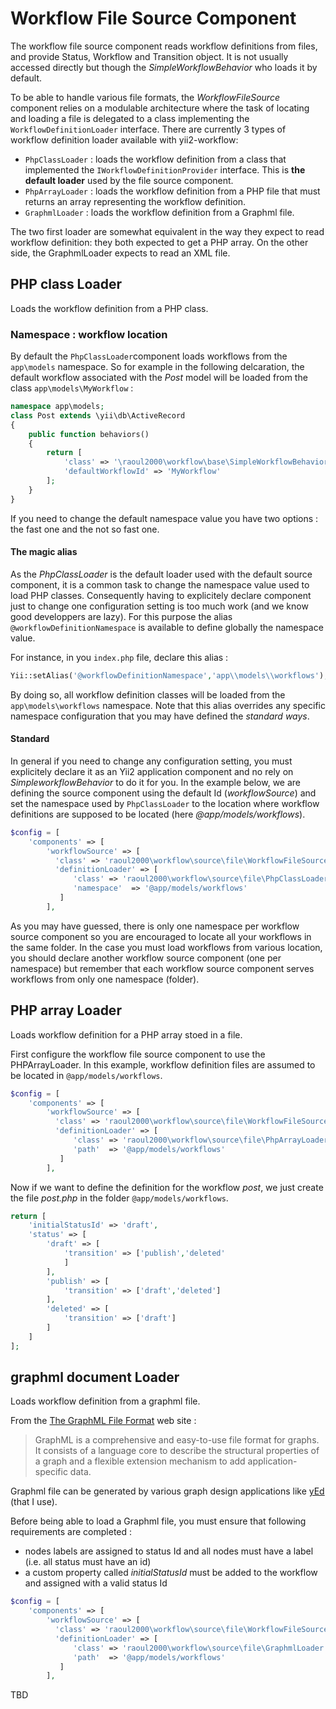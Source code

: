 # Workflow File Source Component

The workflow file source component reads workflow definitions from files, and provide Status, Workflow and Transition object.
It is not usually accessed directly but though the *SimpleWorkflowBehavior* who loads it by default.

To be able to handle various file formats, the *WorkflowFileSource* component relies on a modulable architecture where the task of
locating and loading a file is delegated to a class implementing the `WorkflowDefinitionLoader` interface. There are currently 3 types
of workflow definition loader available with yii2-workflow:

- `PhpClassLoader` : loads the workflow definition from a class that implemented the `IWorkflowDefinitionProvider` interface. This is 
**the default loader** used by the file source component.
- `PhpArrayLoader` : loads the workflow definition from a PHP file that must returns an array representing the workflow definition.
- `GraphmlLoader` : loads the workflow definition from a Graphml file.

The two first loader are somewhat equivalent in the way they expect to read workflow definition: they both expected to get a PHP array.
On the other side, the GraphmlLoader expects to read an XML file.

## PHP class Loader

Loads the workflow definition from a PHP class.

### Namespace : workflow location

By default the `PhpClassLoader`component loads workflows from the `app\models` namespace. 
So for example in the following delcaration, the default workflow associated with the *Post* model will be loaded from 
the class `app\models\MyWorkflow` : 

```php
namespace app\models;
class Post extends \yii\db\ActiveRecord
{
    public function behaviors()
    {
    	return [
			'class' => '\raoul2000\workflow\base\SimpleWorkflowBehavior',
			'defaultWorkflowId' => 'MyWorkflow'
    	];
    }
}
```

If you need to change the default namespace value you have two options : the fast one and the not so fast one.

#### The magic alias

As the *PhpClassLoader* is the default loader used with the default source component, it is a common task to change the namespace value
used to load PHP classes. Consequently having to explicitely declare component just to change one configuration setting is too much work (and
we know good developpers are lazy). For this purpose the alias `@workflowDefinitionNamespace` is available to define globally the namespace value.

For instance, in you `index.php` file, declare this alias : 

```php
Yii::setAlias('@workflowDefinitionNamespace','app\\models\\workflows');
``` 

By doing so, all workflow definition classes will be loaded from the `app\models\workflows` namespace. Note that this alias overrides any specific
namespace configuration that you may have defined the *standard ways*.


#### Standard

In general if you need to change any configuration setting, you must explicitely declare it as an Yii2 application component and no rely
on *SimpleworkflowBehavior* to do it for you. 
In the example below, we are defining the source component using the default Id (*workflowSource*)
and set the namespace used by `PhpClassLoader` to the location where workflow definitions are supposed to be located (here *@app/models/workflows*).

```php
$config = [
    'components' => [
        'workflowSource' => [
          'class' => 'raoul2000\workflow\source\file\WorkflowFileSource',
          'definitionLoader' => [
	          'class' => 'raoul2000\workflow\source\file\PhpClassLoader',
	          'namespace'  => '@app/models/workflows'
           ]          
        ],
``` 

As you may have guessed, there is only one namespace per workflow source component so you are encouraged to locate all your workflows in the
same folder. In the case you must load workflows from various location, you should declare another workflow source component (one per namespace) but
remember that each workflow source component serves workflows from only one namespace (folder).
 


## PHP array Loader

Loads workflow definition for a PHP array stoed in a file.

First configure the workflow file source component to use the PHPArrayLoader. In this example, workflow definition files are assumed
to be located in `@app/models/workflows`.

```php
$config = [
    'components' => [
        'workflowSource' => [
          'class' => 'raoul2000\workflow\source\file\WorkflowFileSource',
          'definitionLoader' => [
	          'class' => 'raoul2000\workflow\source\file\PhpArrayLoader',
	          'path'  => '@app/models/workflows'
           ]          
        ],
```


Now if we want to define the definition for the workflow *post*, we just create the file *post.php* in the folder `@app/models/workflows`.

```php
return [
	'initialStatusId' => 'draft',
	'status' => [
		'draft' => [
			'transition' => ['publish','deleted'
			]
		],
		'publish' => [
			'transition' => ['draft','deleted']
		],
		'deleted' => [
			'transition' => ['draft']
		]
	]
];
``` 

## graphml document Loader

Loads workflow definition from a graphml file.

From the [The GraphML File Format](http://graphml.graphdrawing.org/) web site : 

> GraphML is a comprehensive and easy-to-use file format for graphs. It consists of a language core to describe the structural 
properties of a graph and a flexible extension mechanism to add application-specific data.

Graphml file can be generated by various graph design applications like [yEd](https://www.yworks.com/en/products_yed_download.html) (that I use).

Before being able to load a Graphml file, you must ensure that following requirements are completed :

- nodes labels are assigned to status Id and all nodes must have a label (i.e. all status must have an id)
- a custom property called *initialStatusId* must be added to the workflow and assigned with a valid status Id

```php
$config = [
    'components' => [
        'workflowSource' => [
          'class' => 'raoul2000\workflow\source\file\WorkflowFileSource',
          'definitionLoader' => [
	          'class' => 'raoul2000\workflow\source\file\GraphmlLoader',
	          'path'  => '@app/models/workflows'
           ]          
        ],
```

TBD
